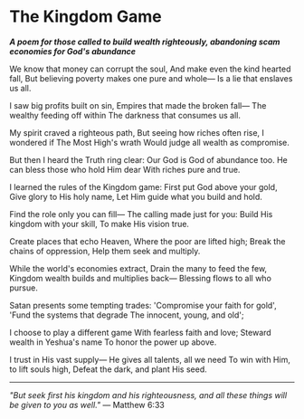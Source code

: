 # The Kingdom Game

***A poem for those called to build wealth righteously, abandoning scam economies for God's abundance***

We know that money can corrupt the soul,
And make even the kind hearted fall,
But believing poverty makes one pure and whole—
Is a lie that enslaves us all.

I saw big profits built on sin,
Empires that made the broken fall—
The wealthy feeding off within
The darkness that consumes us all.

My spirit craved a righteous path,
But seeing how riches often rise,
I wondered if The Most High's wrath
Would judge all wealth as compromise.

But then I heard the Truth ring clear:
Our God is God of abundance too.
He can bless those who hold Him dear
With riches pure and true.

I learned the rules of the Kingdom game:
First put God above your gold,
Give glory to His holy name,
Let Him guide what you build and hold.

Find the role only you can fill—
The calling made just for you:
Build His kingdom with your skill,
To make His vision true.

Create places that echo Heaven,
Where the poor are lifted high;
Break the chains of oppression,
Help them seek and multiply.

While the world's economies extract,
Drain the many to feed the few,
Kingdom wealth builds and multiplies back—
Blessing flows to all who pursue.

Satan presents some tempting trades:
'Compromise your faith for gold',
'Fund the systems that degrade
The innocent, young, and old';

I choose to play a different game
With fearless faith and love;
Steward wealth in Yeshua's name
To honor the power up above.

I trust in His vast supply—
He gives all talents, all we need
To win with Him, to lift souls high,
Defeat the dark, and plant His seed.

---

*"But seek first his kingdom and his righteousness, and all these things will be given to you as well."* — Matthew 6:33